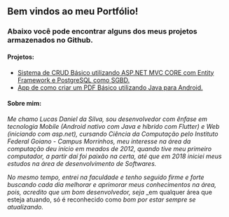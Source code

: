 ## Bem vindos ao meu Portfólio!
### Abaixo você pode encontrar alguns dos meus projetos armazenados no Github.

#### Projetos:
* [Sistema de CRUD Básico utilizando ASP.NET MVC CORE com Entity Framework e PostgreSQL como SGBD.](https://github.com/LukeDaniel16/RSistemasCRUDCompleto)
* [App de como criar um PDF Básico utilizando Java para Android.](https://github.com/LukeDaniel16/CreatePDFwithJavaOnAndroidStudio)

#### Sobre mim: 
_Me chamo Lucas Daniel da Silva, sou desenvolvedor com ênfase em tecnologia Mobile (Android nativo com Java e híbrido com Flutter) e Web (iniciando com asp.net), cursando Ciência da Computação pelo Instituto Federal Goiano - Campus Morrinhos, meu interesse na área da computação deu início em meados de 2012, quando tive meu primeiro computador, a partir daí foi paixão na certa, até que em 2018 iniciei meus estudos na área de desenvolvimento de Softwares._

_No mesmo tempo, entrei na faculdade e tenho seguido firme e forte buscando cada dia melhorar e aprimorar meus conhecimentos na área, pois, acredito que um bom desenvolvedor, seja_ _em qualquer área que esteja atuando, só é reconhecido como *bom* _por estar sempre se atualizando._


